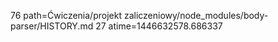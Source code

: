 76 path=Ćwiczenia/projekt zaliczeniowy/node_modules/body-parser/HISTORY.md
27 atime=1446632578.686337
